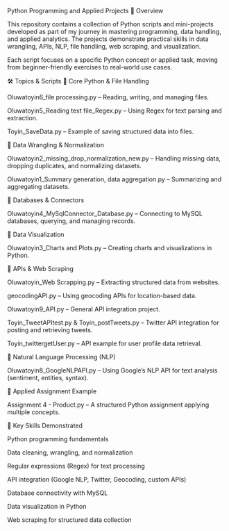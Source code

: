 Python Programming and Applied Projects
📌 Overview

This repository contains a collection of Python scripts and mini-projects developed as part of my journey in mastering programming, data handling, and applied analytics. The projects demonstrate practical skills in data wrangling, APIs, NLP, file handling, web scraping, and visualization.

Each script focuses on a specific Python concept or applied task, moving from beginner-friendly exercises to real-world use cases.

🛠️ Topics & Scripts
🔹 Core Python & File Handling

Oluwatoyin6_file processing.py – Reading, writing, and managing files.

Oluwatoyin5_Reading text file_Regex.py – Using Regex for text parsing and extraction.

Toyin_SaveData.py – Example of saving structured data into files.

🔹 Data Wrangling & Normalization

Oluwatoyin2_missing_drop_normalization_new.py – Handling missing data, dropping duplicates, and normalizing datasets.

Oluwatoyin1_Summary generation, data aggregation.py – Summarizing and aggregating datasets.

🔹 Databases & Connectors

Oluwatoyin4_MySqlConnector_Database.py – Connecting to MySQL databases, querying, and managing records.

🔹 Data Visualization

Oluwatoyin3_Charts and Plots.py – Creating charts and visualizations in Python.

🔹 APIs & Web Scraping

Oluwatoyin_Web Scrapping.py – Extracting structured data from websites.

geocodingAPI.py – Using geocoding APIs for location-based data.

Oluwatoyin9_API.py – General API integration project.

Toyin_TweetAPItest.py & Toyin_postTweets.py – Twitter API integration for posting and retrieving tweets.

Toyin_twittergetUser.py – API example for user profile data retrieval.

🔹 Natural Language Processing (NLP)

Oluwatoyin8_GoogleNLPAPI.py – Using Google’s NLP API for text analysis (sentiment, entities, syntax).

🔹 Applied Assignment Example

Assignment 4 - Product.py – A structured Python assignment applying multiple concepts.

🚀 Key Skills Demonstrated

Python programming fundamentals

Data cleaning, wrangling, and normalization

Regular expressions (Regex) for text processing

API integration (Google NLP, Twitter, Geocoding, custom APIs)

Database connectivity with MySQL

Data visualization in Python

Web scraping for structured data collection
